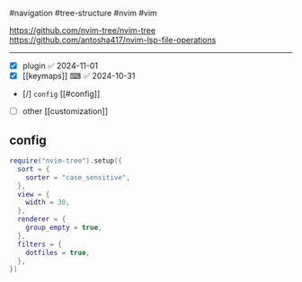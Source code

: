 #navigation
#tree-structure
#nvim 
#vim 

https://github.com/nvim-tree/nvim-tree
https://github.com/antosha417/nvim-lsp-file-operations

---

- [x] plugin ✅ 2024-11-01
- [x] [[keymaps]] ⌨ ✅ 2024-10-31
- [/] `config` [[#config]]
- [ ] other [[customization]]

## config

```lua
require("nvim-tree").setup({
  sort = {
    sorter = "case_sensitive",
  },
  view = {
    width = 30,
  },
  renderer = {
    group_empty = true,
  },
  filters = {
    dotfiles = true,
  },
})
```
